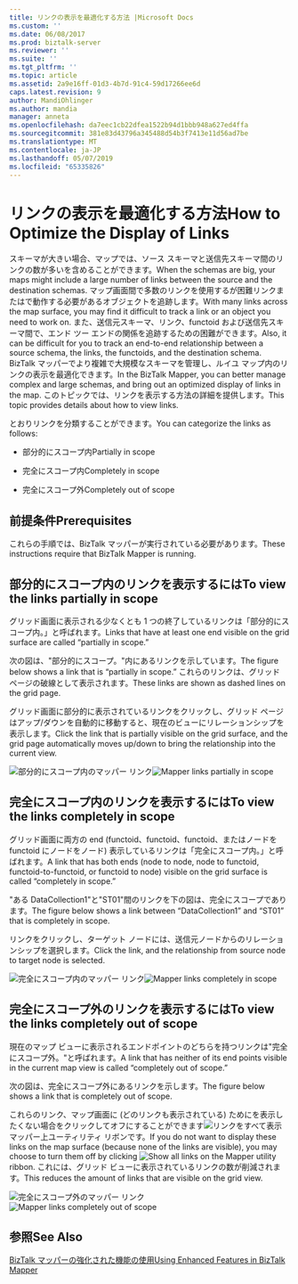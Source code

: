 ```yaml
---
title: リンクの表示を最適化する方法 |Microsoft Docs
ms.custom: ''
ms.date: 06/08/2017
ms.prod: biztalk-server
ms.reviewer: ''
ms.suite: ''
ms.tgt_pltfrm: ''
ms.topic: article
ms.assetid: 2a9e16ff-01d3-4b7d-91c4-59d17266ee6d
caps.latest.revision: 9
author: MandiOhlinger
ms.author: mandia
manager: anneta
ms.openlocfilehash: da7eec1cb22dfea1522b94d1bbb948a627ed4ffa
ms.sourcegitcommit: 381e83d43796a345488d54b3f7413e11d56ad7be
ms.translationtype: MT
ms.contentlocale: ja-JP
ms.lasthandoff: 05/07/2019
ms.locfileid: "65335826"
---
```

# <a name="how-to-optimize-the-display-of-links"></a><span data-ttu-id="344b1-102">リンクの表示を最適化する方法</span><span class="sxs-lookup"><span data-stu-id="344b1-102">How to Optimize the Display of Links</span></span>
<span data-ttu-id="344b1-103">スキーマが大きい場合、マップでは、ソース スキーマと送信先スキーマ間のリンクの数が多いを含めることができます。</span><span class="sxs-lookup"><span data-stu-id="344b1-103">When the schemas are big, your maps might include a large number of links between the source and the destination schemas.</span></span> <span data-ttu-id="344b1-104">マップ画面間で多数のリンクを使用するが困難リンクまたはで動作する必要があるオブジェクトを追跡します。</span><span class="sxs-lookup"><span data-stu-id="344b1-104">With many links across the map surface, you may find it difficult to track a link or an object you need to work on.</span></span> <span data-ttu-id="344b1-105">また、送信元スキーマ、リンク、functoid および送信先スキーマ間で、エンド ツー エンドの関係を追跡するための困難ができます。</span><span class="sxs-lookup"><span data-stu-id="344b1-105">Also, it can be difficult for you to track an end-to-end relationship between a source schema, the links, the functoids, and the destination schema.</span></span> <span data-ttu-id="344b1-106">BizTalk マッパーでより複雑で大規模なスキーマを管理し、ルイユ マップ内のリンクの表示を最適化できます。</span><span class="sxs-lookup"><span data-stu-id="344b1-106">In the BizTalk Mapper, you can better manage complex and large schemas, and bring out an optimized display of links in the map.</span></span> <span data-ttu-id="344b1-107">このトピックでは、リンクを表示する方法の詳細を提供します。</span><span class="sxs-lookup"><span data-stu-id="344b1-107">This topic provides details about how to view links.</span></span>  
  
 <span data-ttu-id="344b1-108">とおりリンクを分類することができます。</span><span class="sxs-lookup"><span data-stu-id="344b1-108">You can categorize the links as follows:</span></span>  
  
-   <span data-ttu-id="344b1-109">部分的にスコープ内</span><span class="sxs-lookup"><span data-stu-id="344b1-109">Partially in scope</span></span>  
  
-   <span data-ttu-id="344b1-110">完全にスコープ内</span><span class="sxs-lookup"><span data-stu-id="344b1-110">Completely in scope</span></span>  
  
-   <span data-ttu-id="344b1-111">完全にスコープ外</span><span class="sxs-lookup"><span data-stu-id="344b1-111">Completely out of scope</span></span>  
  
## <a name="prerequisites"></a><span data-ttu-id="344b1-112">前提条件</span><span class="sxs-lookup"><span data-stu-id="344b1-112">Prerequisites</span></span>  
 <span data-ttu-id="344b1-113">これらの手順では、BizTalk マッパーが実行されている必要があります。</span><span class="sxs-lookup"><span data-stu-id="344b1-113">These instructions require that BizTalk Mapper is running.</span></span>  
  
## <a name="to-view-the-links-partially-in-scope"></a><span data-ttu-id="344b1-114">部分的にスコープ内のリンクを表示するには</span><span class="sxs-lookup"><span data-stu-id="344b1-114">To view the links partially in scope</span></span>  
 <span data-ttu-id="344b1-115">グリッド画面に表示される少なくとも 1 つの終了しているリンクは「部分的にスコープ内。」と呼ばれます。</span><span class="sxs-lookup"><span data-stu-id="344b1-115">Links that have at least one end visible on the grid surface are called “partially in scope.”</span></span>  
  
 <span data-ttu-id="344b1-116">次の図は、"部分的にスコープ。"内にあるリンクを示しています。</span><span class="sxs-lookup"><span data-stu-id="344b1-116">The figure below shows a link that is “partially in scope.”</span></span> <span data-ttu-id="344b1-117">これらのリンクは、グリッド ページの破線として表示されます。</span><span class="sxs-lookup"><span data-stu-id="344b1-117">These links are shown as dashed lines on the grid page.</span></span>  
  
 <span data-ttu-id="344b1-118">グリッド画面に部分的に表示されているリンクをクリックし、グリッド ページはアップ/ダウンを自動的に移動すると、現在のビューにリレーションシップを表示します。</span><span class="sxs-lookup"><span data-stu-id="344b1-118">Click the link that is partially visible on the grid surface, and the grid page automatically moves up/down to bring the relationship into the current view.</span></span>  
  
 <span data-ttu-id="344b1-119">![部分的にスコープ内のマッパー リンク](../core/media/mapper-partiallyinscope.gif "Mapper_PartiallyInScope")</span><span class="sxs-lookup"><span data-stu-id="344b1-119">![Mapper links partially in scope](../core/media/mapper-partiallyinscope.gif "Mapper_PartiallyInScope")</span></span>  
  
## <a name="to-view-the-links-completely-in-scope"></a><span data-ttu-id="344b1-120">完全にスコープ内のリンクを表示するには</span><span class="sxs-lookup"><span data-stu-id="344b1-120">To view the links completely in scope</span></span>  
 <span data-ttu-id="344b1-121">グリッド画面に両方の end (functoid、functoid、functoid、またはノードを functoid にノードをノード) 表示しているリンクは「完全にスコープ内。」と呼ばれます。</span><span class="sxs-lookup"><span data-stu-id="344b1-121">A link that has both ends (node to node, node to functoid, functoid-to-functoid, or functoid to node) visible on the grid surface is called “completely in scope.”</span></span>  
  
 <span data-ttu-id="344b1-122">"ある DataCollection1"と"ST01"間のリンクを下の図は、完全にスコープであります。</span><span class="sxs-lookup"><span data-stu-id="344b1-122">The figure below shows a link between “DataCollection1” and “ST01” that is completely in scope.</span></span>  
  
 <span data-ttu-id="344b1-123">リンクをクリックし、ターゲット ノードには、送信元ノードからのリレーションシップを選択します。</span><span class="sxs-lookup"><span data-stu-id="344b1-123">Click the link, and the relationship from source node to target node is selected.</span></span>  
  
 <span data-ttu-id="344b1-124">![完全にスコープ内のマッパー リンク](../core/media/mapper-completelyinscope.gif "Mapper_CompletelyInScope")</span><span class="sxs-lookup"><span data-stu-id="344b1-124">![Mapper links completely in scope](../core/media/mapper-completelyinscope.gif "Mapper_CompletelyInScope")</span></span>  
  
## <a name="to-view-the-links-completely-out-of-scope"></a><span data-ttu-id="344b1-125">完全にスコープ外のリンクを表示するには</span><span class="sxs-lookup"><span data-stu-id="344b1-125">To view the links completely out of scope</span></span>  
 <span data-ttu-id="344b1-126">現在のマップ ビューに表示されるエンドポイントのどちらを持つリンクは"完全にスコープ外。"と呼ばれます。</span><span class="sxs-lookup"><span data-stu-id="344b1-126">A link that has neither of its end points visible in the current map view is called “completely out of scope.”</span></span>  
  
 <span data-ttu-id="344b1-127">次の図は、完全にスコープ外にあるリンクを示します。</span><span class="sxs-lookup"><span data-stu-id="344b1-127">The figure below shows a link that is completely out of scope.</span></span>  
  
 <span data-ttu-id="344b1-128">これらのリンク、マップ画面に (どのリンクも表示されている) ためにを表示したくない場合をクリックしてオフにすることができます![リンクをすべて表示](../core/media/mapper-showhideoutscopelinks.gif "Mapper_ShowHideOutScopeLinks")マッパー上ユーティリティ リボンです。</span><span class="sxs-lookup"><span data-stu-id="344b1-128">If you do not want to display these links on the map surface (because none of the links are visible), you may choose to turn them off by clicking ![Show all links](../core/media/mapper-showhideoutscopelinks.gif "Mapper_ShowHideOutScopeLinks") on the Mapper utility ribbon.</span></span> <span data-ttu-id="344b1-129">これには、グリッド ビューに表示されているリンクの数が削減されます。</span><span class="sxs-lookup"><span data-stu-id="344b1-129">This reduces the amount of links that are visible on the grid view.</span></span>  
  
 <span data-ttu-id="344b1-130">![完全にスコープ外のマッパー リンク](../core/media/mapper-completelyoutscope.gif "Mapper_CompletelyOutScope")</span><span class="sxs-lookup"><span data-stu-id="344b1-130">![Mapper links completely out of scope](../core/media/mapper-completelyoutscope.gif "Mapper_CompletelyOutScope")</span></span>  
  
## <a name="see-also"></a><span data-ttu-id="344b1-131">参照</span><span class="sxs-lookup"><span data-stu-id="344b1-131">See Also</span></span>  
 [<span data-ttu-id="344b1-132">BizTalk マッパーの強化された機能の使用</span><span class="sxs-lookup"><span data-stu-id="344b1-132">Using Enhanced Features in BizTalk Mapper</span></span>](../core/using-enhanced-features-in-biztalk-mapper.md)